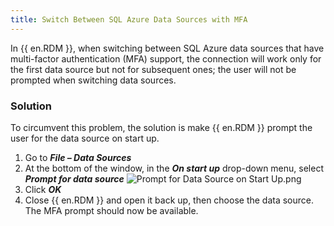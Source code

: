 ```yaml
---
title: Switch Between SQL Azure Data Sources with MFA
---
```

In {{ en.RDM }}, when switching between SQL Azure data sources that have multi-factor authentication (MFA) support, the connection will work only for the first data source but not for subsequent ones; the user will not be prompted when switching data sources.
### Solution
To circumvent this problem, the solution is make {{ en.RDM }} prompt the user for the data source on start up.
1. Go to ***File – Data Sources***
1. At the bottom of the window, in the ***On start up*** drop-down menu, select ***Prompt for data source***
![Prompt for Data Source on Start Up.png](https://webdevolutions.azureedge.net/docs/en/kb/KB2092.png)
1. Click ***OK***
1. Close {{ en.RDM }} and open it back up, then choose the data source. The MFA prompt should now be available.

